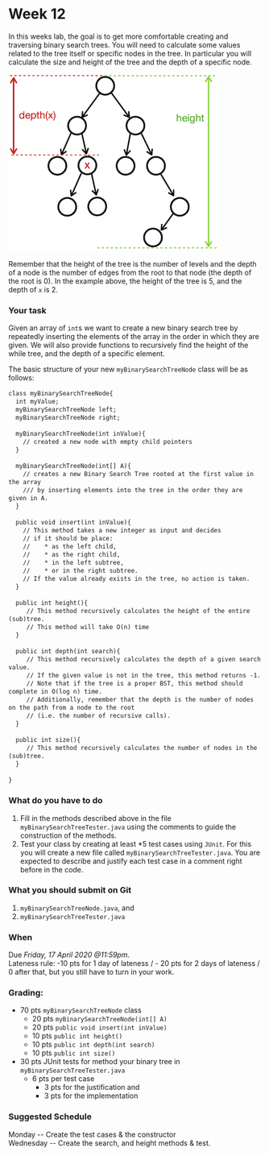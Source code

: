 # Week 12

In this weeks lab, the goal is to get more comfortable creating and traversing binary search trees. You will need to calculate some values related to the tree itself or specific nodes in the tree. In particular you will calculate the size and height of the tree and the depth of a specific node. 

![](images/depth_height.png)

Remember that the height of the tree is the number of levels and the depth of a node is the number of edges from the root to that node (the depth of the root is 0). In the example above, the height of the tree is 5, and the depth of `x` is 2.

### Your task
Given an array of `int`s we want to create a new binary search tree by repeatedly inserting the elements of the array in the order in which they are given. 
We will also provide functions to recursively find the height of the while tree, and the depth of a specific element. 

The basic structure of your new `myBinarySearchTreeNode` class will be as follows:
```
class myBinarySearchTreeNode{
  int myValue;
  myBinarySearchTreeNode left;
  myBinarySearchTreeNode right;
    
  myBinarySearchTreeNode(int inValue){
    // created a new node with empty child pointers
  }
  
  myBinarySearchTreeNode(int[] A){
    // creates a new Binary Search Tree rooted at the first value in the array
    /// by inserting elements into the tree in the order they are given in A.
  }
  
  public void insert(int inValue){
    // This method takes a new integer as input and decides 
    // if it should be place: 
    //    * as the left child,
    //    * as the right child, 
    //    * in the left subtree,
    //    * or in the right subtree.
    // If the value already exists in the tree, no action is taken. 
  }
  
  public int height(){
     // This method recursively calculates the height of the entire (sub)tree.
     // This method will take O(n) time
  }
  
  public int depth(int search){
     // This method recursively calculates the depth of a given search value. 
     // If the given value is not in the tree, this method returns -1. 
     // Note that if the tree is a proper BST, this method should complete in O(log n) time.
     // Additionally, remember that the depth is the number of nodes on the path from a node to the root 
     // (i.e. the number of recursive calls).
  }
  
  public int size(){
     // This method recursively calculates the number of nodes in the (sub)tree.
  }
  
} 
```

### What do you have to do
1. Fill in the methods described above in the file `myBinarySearchTreeTester.java` using the comments to guide the construction of the methods. 
1. Test your class by creating at least *5 test cases using `JUnit`. For this you will create a new file called `myBinarySearchTreeTester.java`. You are expected to describe and justify each test case in a comment right before in the code. 

### What you should submit on Git
1. `myBinarySearchTreeNode.java`, and 
1. `myBinarySearchTreeTester.java`

### When
Due *Friday, 17 April 2020 @11:59pm*. <br />
Lateness rule: -10 pts for 1 day of lateness / - 20 pts for 2 days of lateness / 0 after that, but you still have to turn in your work. 


### Grading: 

* 70 pts  `myBinarySearchTreeNode` class
  * 20 pts  `myBinarySearchTreeNode(int[] A)`
  * 20 pts  `public void insert(int inValue)`
  * 10 pts  `public int height()`
  * 10 pts  `public int depth(int search)`
  * 10 pts  `public int size()`
* 30 pts	JUnit tests for method your binary tree in `myBinarySearchTreeTester.java `
  * 6 pts per test case
    * 3 pts for the justification and 
    * 3 pts for the implementation

### Suggested Schedule
Monday -- Create the test cases & the constructor <br />
Wednesday -- Create the search, and height methods & test. 
